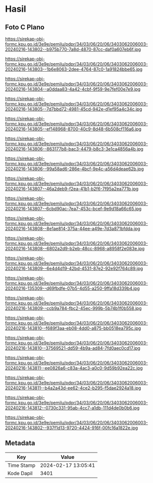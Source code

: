 # Hasil

## Foto C Plano

https://sirekap-obj-formc.kpu.go.id/3e9e/pemilu/pdpr/34/03/06/20/06/3403062006003-20240216-143802--b975b770-7a8d-4870-87cc-daf0a607eb6f.jpg

https://sirekap-obj-formc.kpu.go.id/3e9e/pemilu/pdpr/34/03/06/20/06/3403062006003-20240216-143803--1b6e8063-2dee-4764-87c0-1a91824bbe65.jpg

https://sirekap-obj-formc.kpu.go.id/3e9e/pemilu/pdpr/34/03/06/20/06/3403062006003-20240216-143804--a0ddaa83-4a42-4cbf-9f59-9e7fef00e7e9.jpg

https://sirekap-obj-formc.kpu.go.id/3e9e/pemilu/pdpr/34/03/06/20/06/3403062006003-20240216-143805--7d7bbd72-4981-45cd-942e-d1ef95a4c34c.jpg

https://sirekap-obj-formc.kpu.go.id/3e9e/pemilu/pdpr/34/03/06/20/06/3403062006003-20240216-143805--ef148968-8700-40c9-8d48-6b508cf116a6.jpg

https://sirekap-obj-formc.kpu.go.id/3e9e/pemilu/pdpr/34/03/06/20/06/3403062006003-20240216-143806--863177b8-bac3-4479-b8c3-3e1ca4856a4b.jpg

https://sirekap-obj-formc.kpu.go.id/3e9e/pemilu/pdpr/34/03/06/20/06/3403062006003-20240216-143806--99a58ad6-286e-4bcf-9e4c-a56d4deae62b.jpg

https://sirekap-obj-formc.kpu.go.id/3e9e/pemilu/pdpr/34/03/06/20/06/3403062006003-20240216-143807--46a2deb9-f2ea-41b1-b2f6-7f95a2ea771b.jpg

https://sirekap-obj-formc.kpu.go.id/3e9e/pemilu/pdpr/34/03/06/20/06/3403062006003-20240216-143807--6cbd90ac-7ea7-453c-bcef-9e9d18a66c65.jpg

https://sirekap-obj-formc.kpu.go.id/3e9e/pemilu/pdpr/34/03/06/20/06/3403062006003-20240216-143808--8e1ae814-375a-44ee-a49e-7d3a871bfdda.jpg

https://sirekap-obj-formc.kpu.go.id/3e9e/pemilu/pdpr/34/03/06/20/06/3403062006003-20240216-143808--6802a2d9-b2eb-48cc-8968-a8958f2e083e.jpg

https://sirekap-obj-formc.kpu.go.id/3e9e/pemilu/pdpr/34/03/06/20/06/3403062006003-20240216-143809--6e4d4d19-42bd-4531-87e2-92e92f764c89.jpg

https://sirekap-obj-formc.kpu.go.id/3e9e/pemilu/pdpr/34/03/06/20/06/3403062006003-20240216-135309--d69fbdfe-07b5-4d55-a250-9ffa18d339b4.jpg

https://sirekap-obj-formc.kpu.go.id/3e9e/pemilu/pdpr/34/03/06/20/06/3403062006003-20240216-143809--ccb9a784-fbc2-45ec-999b-5b74b1f0b558.jpg

https://sirekap-obj-formc.kpu.go.id/3e9e/pemilu/pdpr/34/03/06/20/06/3403062006003-20240216-143810--f689f3aa-eb08-4dd0-a875-bb0518ea795c.jpg

https://sirekap-obj-formc.kpu.go.id/3e9e/pemilu/pdpr/34/03/06/20/06/3403062006003-20240216-143810--37569521-dd59-4b9a-ad84-7fd0aec0cd17.jpg

https://sirekap-obj-formc.kpu.go.id/3e9e/pemilu/pdpr/34/03/06/20/06/3403062006003-20240216-143811--ee0826a6-c83a-4ac3-a0c0-9d59b92ea22c.jpg

https://sirekap-obj-formc.kpu.go.id/3e9e/pemilu/pdpr/34/03/06/20/06/3403062006003-20240216-143811--b4a2a43d-ee62-4ce2-b295-f5dae2924a18.jpg

https://sirekap-obj-formc.kpu.go.id/3e9e/pemilu/pdpr/34/03/06/20/06/3403062006003-20240216-143812--0730c331-95ab-4cc7-a1db-111d4de0b0b6.jpg

https://sirekap-obj-formc.kpu.go.id/3e9e/pemilu/pdpr/34/03/06/20/06/3403062006003-20240216-143802--937f1d13-9720-4424-916f-00fc16a1822e.jpg


## Metadata

| Key        | Value               |
| ---------- | ------------------- |
| Time Stamp | 2024-02-17 13:05:41 |
| Kode Dapil | 3401                |



